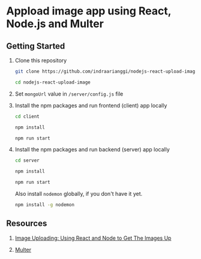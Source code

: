 # Appload image app using React, Node.js and Multer

## Getting Started

1. Clone this repository

   ```bash
   git clone https://github.com/indraarianggi/nodejs-react-upload-image.git

   cd nodejs-react-upload-image
   ```

2. Set `mongoUrl` value in `/server/config.js` file

3. Install the npm packages and run frontend (client) app locally

   ```bash
   cd client

   npm install

   npm run start
   ```

4. Install the npm packages and run backend (server) app locally

   ```bash
   cd server

   npm install

   npm run start
   ```

   Also install `nodemon` globally, if you don't have it yet.

   ```bash
   npm install -g nodemon

   ```

## Resources

1. [Image Uploading: Using React and Node to Get The Images Up](https://codeburst.io/image-uploading-using-react-and-node-to-get-the-images-up-c46ec11a7129)

2. [Multer](https://www.npmjs.com/package/multer)
